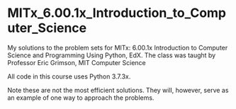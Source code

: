 # MITx_6.00.1x_Introduction_to_Computer_Science
My solutions to the problem sets for MITx: 6.00.1x Introduction to Computer Science and Programming Using Python, EdX. The class was taught by Professor Eric Grimson, MIT Computer Science

All code in this course uses Python 3.7.3x.

Note these are not the most efficient solutions. They will, however, serve as an example of one way to approach the problems.



